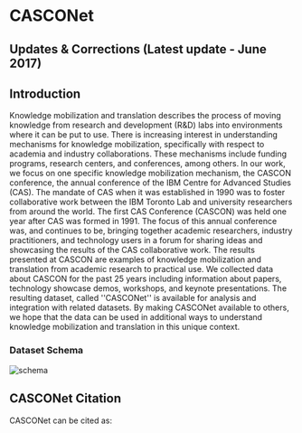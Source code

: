# CASCONet
## Updates & Corrections (Latest update - June 2017)
## Introduction
Knowledge mobilization and translation describes the process of moving knowledge from research and development (R&D) labs into environments where it can be put to use.
There is increasing interest in understanding mechanisms for knowledge mobilization, specifically with respect to academia and industry collaborations. 
These mechanisms include funding programs, research centers, and conferences, among others.
In our work, we focus on one specific knowledge mobilization mechanism, the CASCON conference, the annual conference of the IBM Centre for Advanced Studies (CAS). 
The mandate of CAS when it was established in 1990 was to foster collaborative work between the IBM Toronto Lab and university researchers from around the world.
The first CAS Conference (CASCON) was held one year after CAS was formed in 1991. 
The focus of this annual conference was, and continues to be, bringing together academic researchers, industry practitioners, and technology users in a forum for sharing ideas and showcasing the results of the CAS collaborative work.
The results presented at CASCON are examples of knowledge mobilization and translation from academic research to practical use. 
We collected data about CASCON for the past 25 years including information about papers, technology showcase demos, workshops, and keynote presentations. 
The resulting dataset, called ''CASCONet'' is available for analysis and integration with related datasets.
By making CASCONet available to others, we hope that the data can be used in additional ways to understand knowledge mobilization and translation in this unique context.
### Dataset Schema
![schema](https://user-images.githubusercontent.com/29641074/27456002-4f4b5210-576d-11e7-973c-c0605a6ea060.png)
## CASCONet Citation
CASCONet can be cited as: 
